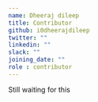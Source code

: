 ```yaml
---
name: Dheeraj dileep
title: Contributor
github: i0dheerajdileep
twitter: ""
linkedin: ""
slack: ""
joining_date: ""
role : contributor
---
```


Still waiting for this
